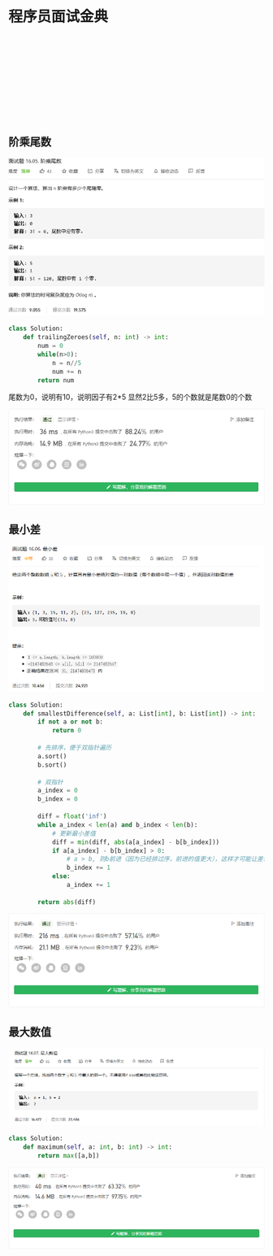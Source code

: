 # 程序员面试金典

## 

![]()

```python

```

![]()

## 

![]()

```python

```

![]()

## 阶乘尾数

![](./images/063.png)

```python
class Solution:
    def trailingZeroes(self, n: int) -> int:
        num = 0
        while(n>0):
            n = n//5
            num += n
        return num
```

尾数为0，说明有10，说明因子有2*5
显然2比5多，5的个数就是尾数0的个数

![](./images/063_.png)

## 最小差

![](./images/064.png)

```python
class Solution:
    def smallestDifference(self, a: List[int], b: List[int]) -> int:
        if not a or not b:
            return 0

        # 先排序，便于双指针遍历
        a.sort()
        b.sort()

        # 双指针
        a_index = 0
        b_index = 0

        diff = float('inf')
        while a_index < len(a) and b_index < len(b):
            # 更新最小差值
            diff = min(diff, abs(a[a_index] - b[b_index]))
            if a[a_index] - b[b_index] > 0:
                # a > b, 则b前进（因为已经排过序，前进的值更大），这样才可能让差值更小
                b_index += 1
            else:
                a_index += 1

        return abs(diff)
```

![](./images/064_.png)

## 最大数值

![](./images/065.png)

```python
class Solution:
    def maximum(self, a: int, b: int) -> int:
        return max([a,b])
```

![](./images/065_.png)